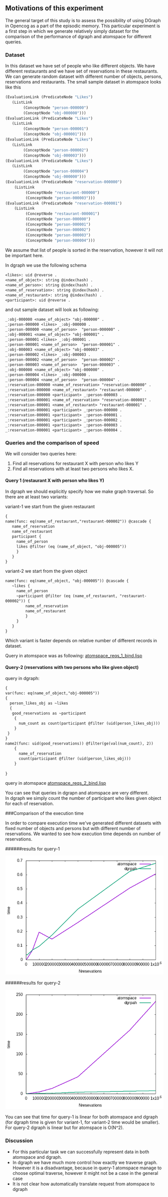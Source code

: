 ﻿## Motivations of this experiment

The general target of this study is to assess the possibility of using DGraph in Opencog as a part of the episodic memory.
This particular experiment is a first step in which we generate relatively simply dataset for the comparison of the performance of dgraph and atomspace for different queries.

### Dataset

In this dataset we have set of people who like different objects. We have different restaurants and we have set of reservations in these restaurants. We can generate random dataset with different number of objects, persons, reservations and restaurants. 
The small sample dataset in atomspace looks like this
```scheme
(EvaluationLink (PredicateNode "Likes") 
   (ListLink 
        (ConceptNode "person-000000") 
        (ConceptNode "obj-000000")))
(EvaluationLink (PredicateNode "Likes") 
   (ListLink 
        (ConceptNode "person-000001") 
        (ConceptNode "obj-000001")))
(EvaluationLink (PredicateNode "Likes") 
   (ListLink 
        (ConceptNode "person-000002") 
        (ConceptNode "obj-000003")))
(EvaluationLink (PredicateNode "Likes") 
   (ListLink 
        (ConceptNode "person-000004") 
        (ConceptNode "obj-000000")))
(EvaluationLink (PredicateNode "reservation-000000") 
    (ListLink 
         (ConceptNode "restaurant-000000") 
         (ConceptNode "person-000003")))
(EvaluationLink (PredicateNode "reservation-000001") 
    (ListLink 
         (ConceptNode "restaurant-000001") 
         (ConceptNode "person-000000") 
         (ConceptNode "person-000001") 
         (ConceptNode "person-000002") 
         (ConceptNode "person-000003") 
         (ConceptNode "person-000004")))
``` 

We assume that list of people is sorted in the reservation, however it will not be important here.

In dgraph we use the following schema

```
<likes>: uid @reverse .
<name_of_object>: string @index(hash) .
<name_of_person>: string @index(hash) .
<name_of_reservation>: string @index(hash) .
<name_of_restaurant>: string @index(hash) .
<participant>: uid @reverse .
``` 

and out sample dataset will look as following:

```
_:obj-000000 <name_of_object> "obj-000000" .
_:person-000000 <likes> _:obj-000000 .
_:person-000000 <name_of_person>  "person-000000" .
_:obj-000001 <name_of_object> "obj-000001" .
_:person-000001 <likes> _:obj-000001 .
_:person-000001 <name_of_person>  "person-000001" .
_:obj-000003 <name_of_object> "obj-000003" .
_:person-000002 <likes> _:obj-000003 .
_:person-000002 <name_of_person>  "person-000002" .
_:person-000003 <name_of_person>  "person-000003" .
_:obj-000000 <name_of_object> "obj-000000" .
_:person-000004 <likes> _:obj-000000 .
_:person-000004 <name_of_person>  "person-000004" .
_:reservation-000000 <name_of_reservation> "reservation-000000" .
_:reservation-000000 <name_of_restaurant> "restaurant-000000" .
_:reservation-000000 <participant> _:person-000003 .
_:reservation-000001 <name_of_reservation> "reservation-000001" .
_:reservation-000001 <name_of_restaurant> "restaurant-000001" .
_:reservation-000001 <participant> _:person-000000 .
_:reservation-000001 <participant> _:person-000001 .
_:reservation-000001 <participant> _:person-000002 .
_:reservation-000001 <participant> _:person-000003 .
_:reservation-000001 <participant> _:person-000004 .
```

### Queries and the comparison of speed

We will consider two queries here:

1. Find all reservations for restaurant X with person who likes Y
2. Find all reservations with at least two persons who likes X.

#### Query 1 (restaurant X with person who likes Y)

In dgraph we should explicitly specify how we make graph traversal. So there are at least two variants:

variant-1 we start from the given restaurant 
```
{
name(func: eq(name_of_restaurant,"restaurant-000002")) @cascade {
   name_of_reservation
   name_of_restaurant
   participant {
     name_of_person
     likes @filter (eq (name_of_object, "obj-000005"))
     }
   }
}

```

variant-2 we start from the given object
```
name(func: eq(name_of_object, "obj-000005")) @cascade {
   ~likes {
     name_of_person
     ~participant @filter (eq (name_of_restaurant, "restaurant-000002")) {
         name_of_reservation  
         name_of_restaurant
         }     
     }
   }
}
```
 
Which variant is faster depends on relative number of different records in dataset.

Query in atomspace was as following: [atomspace_reqs_1_bind.lisp](atomspace_reqs_1_bind.lisp)

#### Query-2 (reservations with two persons who like given object)

query in dgraph:
```
{
var(func: eq(name_of_object,"obj-000005"))
{
  person_likes_obj as ~likes
  {
   good_reservations as ~participant
    {
      num_count as count(participant @filter (uid(person_likes_obj)))
    }
 }
}
name2(func: uid(good_reservations)) @filter(ge(val(num_count), 2))
    {
      name_of_reservation
      count(participant @filter (uid(person_likes_obj)))
    }
  
}
```

query in atomspace [atomspace_reqs_2_bind.lisp](atomspace_reqs_2_bind.lisp)

You can see that queries in dgrapn and atomspace are very different.  
In dgraph we simply count the number of participant who likes given object for each of reservation.

###Comparison of the execution time

In order to compare execution time we've generated different datasets with fixed number of objects and persons but with different number of reservations. We wanted to see how execution time depends on number of reservations.

######results for query-1

![results-query-1](auto_time_check/time_check/req1.png)

######results for query-2

![results-query-2](auto_time_check/time_check/req2.png)

You can see that time for query-1 is linear for both atomspace and dgraph (for dgraph time is given for variant-1, for variant-2 time would be smaller). For query-2 dgraph is linear but for atomspace is O(N^2).  

### Discussion

* For this particular task we can successfully represent data in both atomspace and dgraph. 
* In dgraph we have much more control how exactly we traverse graph. However it is a disadvantage, because in query-1 atomspace manage to choose optimal traverse, however it might not be a case in the general case
* It is not clear how automatically translate request from atomspace to dgraph

